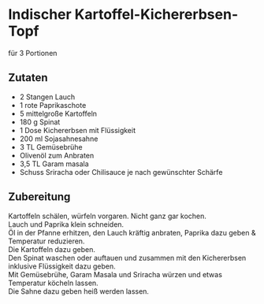 # Indischer Kartoffel-Kichererbsen-Topf

für 3 Portionen

## Zutaten

* 2 Stangen	Lauch
* 1 rote Paprikaschote
* 5 mittelgroße Kartoffeln
* 180 g	Spinat
* 1 Dose Kichererbsen mit Flüssigkeit
* 200 ml Sojasahnesahne
* 3 TL Gemüsebrühe
* Olivenöl zum Anbraten
* 3,5 TL Garam masala
* Schuss Sriracha oder Chilisauce je nach gewünschter Schärfe

## Zubereitung

Kartoffeln schälen, würfeln vorgaren. Nicht ganz gar kochen.  
Lauch und Paprika klein schneiden.  
Öl in der Pfanne erhitzen, den Lauch kräftig anbraten, Paprika dazu geben & Temperatur reduzieren.  
Die Kartoffeln dazu geben.  
Den Spinat waschen oder auftauen und zusammen mit den Kichererbsen inklusive Flüssigkeit dazu geben.  
Mit Gemüsebrühe, Garam Masala und Sriracha würzen und etwas Temperatur köcheln lassen.  
Die Sahne dazu geben heiß werden lassen.  
